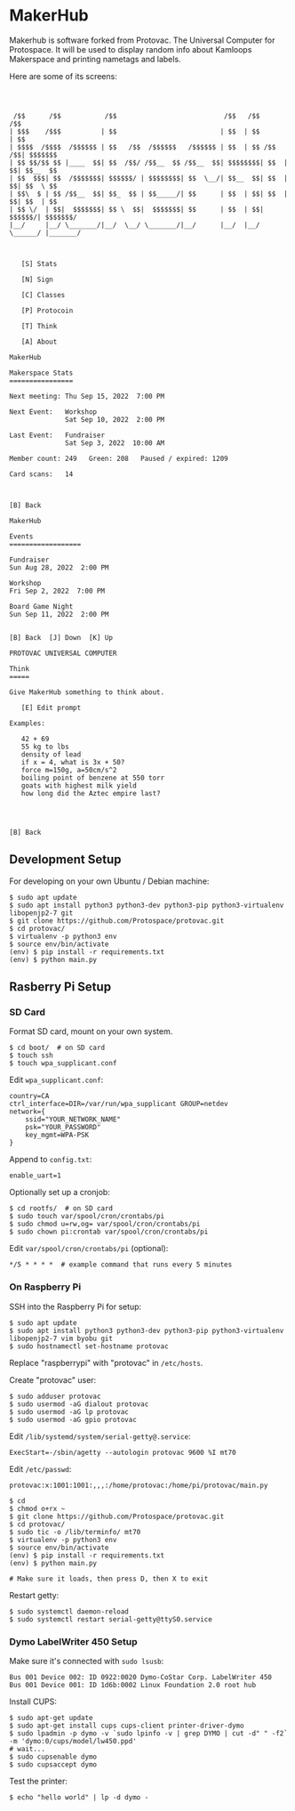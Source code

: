 # MakerHub

Makerhub is software forked from Protovac.  The Universal Computer for Protospace.  It will be used to display
random info about Kamloops Makerspace and printing nametags and labels.

Here are some of its screens:

```


                                       
 /$$      /$$           /$$                           /$$   /$$           /$$      
| $$$    /$$$          | $$                          | $$  | $$          | $$      
| $$$$  /$$$$  /$$$$$$ | $$   /$$  /$$$$$$   /$$$$$$ | $$  | $$ /$$   /$$| $$$$$$$ 
| $$ $$/$$ $$ |____  $$| $$  /$$/ /$$__  $$ /$$__  $$| $$$$$$$$| $$  | $$| $$__  $$
| $$  $$$| $$  /$$$$$$$| $$$$$$/ | $$$$$$$$| $$  \__/| $$__  $$| $$  | $$| $$  \ $$
| $$\  $ | $$ /$$__  $$| $$_  $$ | $$_____/| $$      | $$  | $$| $$  | $$| $$  | $$
| $$ \/  | $$|  $$$$$$$| $$ \  $$|  $$$$$$$| $$      | $$  | $$|  $$$$$$/| $$$$$$$/
|__/     |__/ \_______/|__/  \__/ \_______/|__/      |__/  |__/ \______/ |_______/ 
                                                                                   
                                                                                   

   [S] Stats

   [N] Sign

   [C] Classes

   [P] Protocoin

   [T] Think

   [A] About

```

```
MakerHub

Makerspace Stats
================

Next meeting: Thu Sep 15, 2022  7:00 PM

Next Event:   Workshop
              Sat Sep 10, 2022  2:00 PM

Last Event:   Fundraiser
              Sat Sep 3, 2022  10:00 AM

Member count: 249   Green: 208   Paused / expired: 1209

Card scans:   14



[B] Back

```

```
MakerHub

Events
==================             

Fundraiser
Sun Aug 28, 2022  2:00 PM     

Workshop
Fri Sep 2, 2022  7:00 PM

Board Game Night
Sun Sep 11, 2022  2:00 PM     


[B] Back  [J] Down  [K] Up
```

```
PROTOVAC UNIVERSAL COMPUTER

Think
=====

Give MakerHub something to think about.

   [E] Edit prompt

Examples:

   42 + 69
   55 kg to lbs
   density of lead
   if x = 4, what is 3x + 50?
   force m=150g, a=50cm/s^2
   boiling point of benzene at 550 torr
   goats with highest milk yield
   how long did the Aztec empire last?




[B] Back
```

## Development Setup

For developing on your own Ubuntu / Debian machine:

```
$ sudo apt update
$ sudo apt install python3 python3-dev python3-pip python3-virtualenv libopenjp2-7 git
$ git clone https://github.com/Protospace/protovac.git
$ cd protovac/
$ virtualenv -p python3 env
$ source env/bin/activate
(env) $ pip install -r requirements.txt
(env) $ python main.py
```

## Rasberry Pi Setup

### SD Card

Format SD card, mount on your own system.

```
$ cd boot/  # on SD card
$ touch ssh
$ touch wpa_supplicant.conf
```

Edit `wpa_supplicant.conf`:

```
country=CA
ctrl_interface=DIR=/var/run/wpa_supplicant GROUP=netdev
network={
    ssid="YOUR_NETWORK_NAME"
    psk="YOUR_PASSWORD"
    key_mgmt=WPA-PSK
}
```

Append to `config.txt`:

```
enable_uart=1
```

Optionally set up a cronjob:

```
$ cd rootfs/  # on SD card
$ sudo touch var/spool/cron/crontabs/pi
$ sudo chmod u=rw,og= var/spool/cron/crontabs/pi
$ sudo chown pi:crontab var/spool/cron/crontabs/pi
```

Edit `var/spool/cron/crontabs/pi` (optional):

```
*/5 * * * *  # example command that runs every 5 minutes
```

### On Raspberry Pi

SSH into the Raspberry Pi for setup:

```
$ sudo apt update
$ sudo apt install python3 python3-dev python3-pip python3-virtualenv libopenjp2-7 vim byobu git
$ sudo hostnamectl set-hostname protovac
```

Replace "raspberrypi" with "protovac" in `/etc/hosts`.

Create "protovac" user:

```
$ sudo adduser protovac
$ sudo usermod -aG dialout protovac
$ sudo usermod -aG lp protovac
$ sudo usermod -aG gpio protovac
```

Edit `/lib/systemd/system/serial-getty@.service`:

```
ExecStart=-/sbin/agetty --autologin protovac 9600 %I mt70
```

Edit `/etc/passwd`:

```
protovac:x:1001:1001:,,,:/home/protovac:/home/pi/protovac/main.py
```

```
$ cd
$ chmod o+rx ~
$ git clone https://github.com/Protospace/protovac.git
$ cd protovac/
$ sudo tic -o /lib/terminfo/ mt70
$ virtualenv -p python3 env
$ source env/bin/activate
(env) $ pip install -r requirements.txt
(env) $ python main.py

# Make sure it loads, then press D, then X to exit
```

Restart getty:

```
$ sudo systemctl daemon-reload
$ sudo systemctl restart serial-getty@ttyS0.service
```

### Dymo LabelWriter 450 Setup

Make sure it's connected with `sudo lsusb`:

```
Bus 001 Device 002: ID 0922:0020 Dymo-CoStar Corp. LabelWriter 450
Bus 001 Device 001: ID 1d6b:0002 Linux Foundation 2.0 root hub
```

Install CUPS:

```
$ sudo apt-get update
$ sudo apt-get install cups cups-client printer-driver-dymo
$ sudo lpadmin -p dymo -v `sudo lpinfo -v | grep DYMO | cut -d" " -f2` -m 'dymo:0/cups/model/lw450.ppd'
# wait...
$ sudo cupsenable dymo
$ sudo cupsaccept dymo
```

Test the printer:

```
$ echo "hello world" | lp -d dymo -
```
